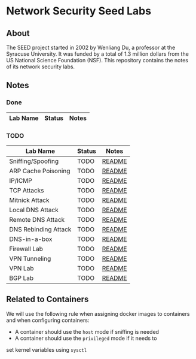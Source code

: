 # Network Security Seed Labs

## About

The SEED project started in 2002 by Wenliang Du, a professor at the Syracuse University. It was funded by a total of 1.3 million dollars from the US National Science Foundation (NSF). This repository contains the notes of its network security labs.

## Notes

### Done

| Lab Name | Status |  Notes |
| ---      | ---    |  ---   |

### TODO

| Lab Name | Status |  Notes |
| ---      | ---    |  ---   |
| Sniffing/Spoofing   | TODO | [README](./labs/Sniffing_Spoofing/README.md)|
| ARP Cache Poisoning | TODO | [README](./labs/ARP_Attack/README.md)|
| IP/ICMP             | TODO | [README](./labs/IP_Attacks/README.md)| 
| TCP Attacks         | TODO | [README](./labs/TCP_Attacks/README.md)|
| Mitnick Attack      | TODO | [README](./labs/Mitnick_Attack/README.md)| 
| Local DNS Attack    | TODO | [README](./labs/DNS_Local/README.md)|
| Remote DNS Attack   | TODO | [README](./labs/DNS_Remote/README.md)|
| DNS Rebinding Attack| TODO | [README](./labs/DNS_Rebinding/README.md)|
| DNS-in-a-box         | TODO | [README](./labs/DNS_in_a_Box/README.md) |
| Firewall Lab        | TODO | [README](./labs/Firewall/README.md)|
| VPN Tunneling       | TODO | [README](./labs/VPN_Tunnel/README.md) |
| VPN Lab             | TODO | [README](./labs/VPN/README.md)|
| BGP Lab              | TODO | [README](./labs/BGP_Basic/README.md)|

## Related to Containers

We will use the following rule when assigning docker images to containers and 
when configuring containers:

- A container should use the ```host``` mode if sniffing is needed
- A container should use the ```privileged``` mode if it needs to 

set kernel variables using ```sysctl```
